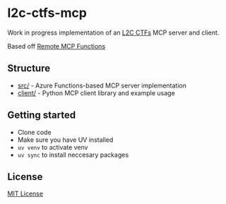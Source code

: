 # l2c-ctfs-mcp

Work in progress implementation of an [L2C CTFs](https://github.com/learntocloud/linux-ctfs) MCP server and client.

Based off [Remote MCP Functions](https://github.com/Azure-Samples/remote-mcp-functions-python)

## Structure

- [src/](src/) - Azure Functions-based MCP server implementation
- [client/](client/) - Python MCP client library and example usage

## Getting started

- Clone code
- Make sure you have UV installed
- `uv venv` to activate venv
- `uv sync` to install neccesary packages

## License

[MIT License](LICENSE)
